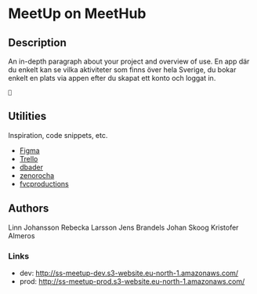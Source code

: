 # MeetUp on MeetHub

## Description

An in-depth paragraph about your project and overview of use.
En app där du enkelt kan se vilka aktiviteter som finns över hela Sverige, du bokar enkelt en plats via appen efter du skapat ett konto och loggat in.

```
🥩
```

## Utilities

Inspiration, code snippets, etc.

- [Figma](https://www.figma.com/design/BUZQycJOrb8PuuaJlYBtgQ/meetup%2C-syntax-sorcery?node-id=0-1&node-type=canvas&t=2h4YESOWLyK7q32A-0)
- [Trello](https://trello.com/b/F2HUbbwv/syntax-sorcery)
- [dbader](https://github.com/dbader/readme-template)
- [zenorocha](https://gist.github.com/zenorocha/4526327)
- [fvcproductions](https://gist.github.com/fvcproductions/1bfc2d4aecb01a834b46)

## Authors

Linn Johansson
Rebecka Larsson
Jens Brandels
Johan Skoog
Kristofer Almeros

### Links

- dev: http://ss-meetup-dev.s3-website.eu-north-1.amazonaws.com/
- prod: http://ss-meetup-prod.s3-website.eu-north-1.amazonaws.com/
